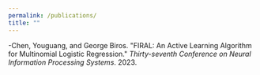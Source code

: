 ```yaml
---
permalink: /publications/
title: ""
---
```


-Chen, Youguang, and George Biros. "FIRAL: An Active Learning Algorithm for Multinomial Logistic Regression." <i>Thirty-seventh Conference on Neural Information Processing Systems</i>. 2023.


